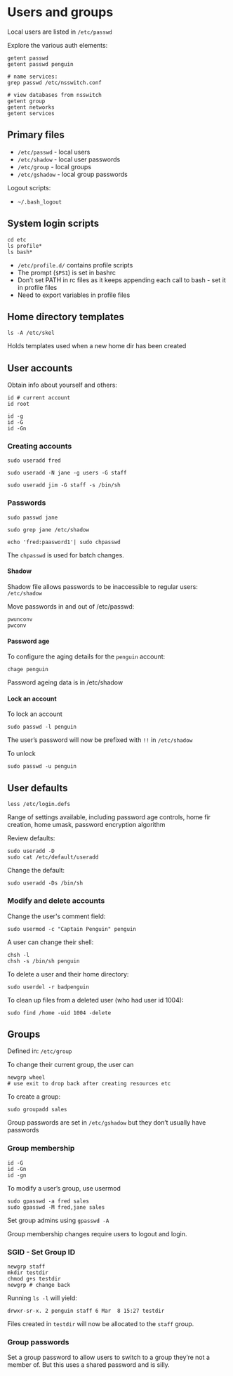 # Users and groups

Local users are listed in `/etc/passwd`

Explore the various auth elements:

    getent passwd 
    getent passwd penguin

    # name services:
    grep passwd /etc/nsswitch.conf

    # view databases from nsswitch
    getent group
    getent networks
    getent services

## Primary files

* `/etc/passwd` - local users
* `/etc/shadow` - local user passwords
* `/etc/group` - local groups
* `/etc/gshadow` - local group passwords

Logout scripts:

* `~/.bash_logout`

## System login scripts

    cd etc
    ls profile*
    ls bash*

- `/etc/profile.d/` contains profile scripts
- The prompt (`$PS1`) is set in bashrc 
- Don’t set PATH in rc files as it keeps appending each call to bash - set it in profile files
- Need to export variables in profile files

## Home directory templates

    ls -A /etc/skel

Holds templates used when a new home dir has been created

## User accounts

Obtain info about yourself and others:

    id # current account
    id root

    id -g
    id -G
    id -Gn

### Creating accounts

    sudo useradd fred

    sudo useradd -N jane -g users -G staff

    sudo useradd jim -G staff -s /bin/sh

### Passwords

    sudo passwd jane 

    sudo grep jane /etc/shadow

    echo 'fred:paasword1'| sudo chpasswd

The `chpasswd` is used for batch changes.

#### Shadow 

Shadow file allows passwords to be inaccessible to regular users: `/etc/shadow`

Move passwords in and out of /etc/passwd:

    pwunconv 
    pwconv

#### Password age

To configure the aging details for the `penguin` account:

    chage penguin

Password ageing data is in /etc/shadow

#### Lock an account

To lock an account

    sudo passwd -l penguin

The user’s password will now be prefixed with `!!` in `/etc/shadow`

To unlock

    sudo passwd -u penguin

## User defaults

    less /etc/login.defs

Range of settings available, including password age controls, home fir creation, home umask, password encryption algorithm

Review defaults:

    sudo useradd -D
    sudo cat /etc/default/useradd

Change the default: 

    sudo useradd -Ds /bin/sh

### Modify and delete accounts

Change the user's comment field:

    sudo usermod -c "Captain Penguin" penguin

A user can change their shell:

    chsh -l
    chsh -s /bin/sh penguin

To delete a user and their home directory:

    sudo userdel -r badpenguin

To clean up files from a deleted user (who had user id 1004):

    sudo find /home -uid 1004 -delete

## Groups

Defined in: `/etc/group`

To change their current group, the user can

    newgrp wheel
    # use exit to drop back after creating resources etc

To create a group:
    
    sudo groupadd sales

Group passwords are set in `/etc/gshadow` but they don’t usually have passwords

### Group membership

    id -G
    id -Gn
    id -gn

To modify a user’s group, use usermod

    sudo gpasswd -a fred sales
    sudo gpasswd -M fred,jane sales

Set group admins using `gpasswd -A`

Group membership changes require users to logout and login.

### SGID - Set Group ID

    newgrp staff
    mkdir testdir
    chmod g+s testdir
    newgrp # change back
    
Running `ls -l` will yield:

    drwxr-sr-x. 2 penguin staff 6 Mar  8 15:27 testdir

Files created in `testdir` will now be allocated to the `staff` group.

### Group passwords

Set a group password to allow users to switch to a group they’re not a member of. But this uses a shared password and is silly.



